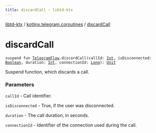 ```yaml
---
title: discardCall - libtd-ktx
---
```


[libtd-ktx](../index.html) / [kotlinx.telegram.coroutines](index.html) / [discardCall](./discard-call.html)

# discardCall

`suspend fun `[`TelegramFlow`](../kotlinx.telegram.core/-telegram-flow/index.html)`.discardCall(callId: `[`Int`](https://kotlinlang.org/api/latest/jvm/stdlib/kotlin/-int/index.html)`, isDisconnected: `[`Boolean`](https://kotlinlang.org/api/latest/jvm/stdlib/kotlin/-boolean/index.html)`, duration: `[`Int`](https://kotlinlang.org/api/latest/jvm/stdlib/kotlin/-int/index.html)`, connectionId: `[`Long`](https://kotlinlang.org/api/latest/jvm/stdlib/kotlin/-long/index.html)`): `[`Unit`](https://kotlinlang.org/api/latest/jvm/stdlib/kotlin/-unit/index.html)

Suspend function, which discards a call.

### Parameters

`callId` - Call identifier.

`isDisconnected` - True, if the user was disconnected.

`duration` - The call duration, in seconds.

`connectionId` - Identifier of the connection used during the call.